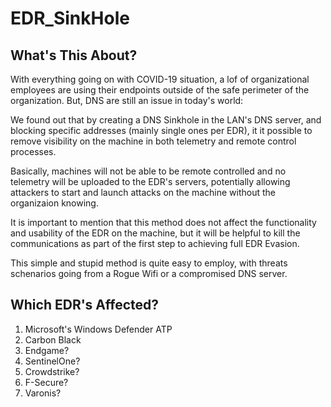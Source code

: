 # EDR_SinkHole

## What's This About?

With everything going on with COVID-19 situation, a lof of organizational employees are using their endpoints outside of the safe perimeter of the organization.
But, DNS are still an issue in today's world:

We found out that by creating a DNS Sinkhole in the LAN's DNS server, and blocking specific addresses (mainly single ones per EDR), it it possible to remove visibility on the machine in both telemetry and remote control processes.

Basically, machines will not be able to be remote controlled and no telemetry will be uploaded to the EDR's servers, potentially allowing attackers to start and launch attacks on the machine without the organizaion knowing.

It is important to mention that this method does not affect the functionality and usability of the EDR on the machine, but it will be helpful to kill the communications as part of the first step to achieving full EDR Evasion.

This simple and stupid method is quite easy to employ, with threats schenarios going from a Rogue Wifi or a compromised DNS server.


## Which EDR's Affected?
1. Microsoft's Windows Defender ATP
2. Carbon Black
3. Endgame?
4. SentinelOne?
5. Crowdstrike?
6. F-Secure?
7. Varonis?

